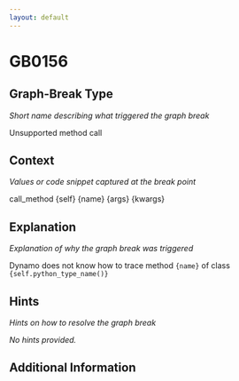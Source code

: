 ```yaml
---
layout: default
---
```

# GB0156

## Graph-Break Type
*Short name describing what triggered the graph break*

Unsupported method call

## Context
*Values or code snippet captured at the break point*

call_method {self} {name} {args} {kwargs}

## Explanation
*Explanation of why the graph break was triggered*

Dynamo does not know how to trace method `{name}` of class `{self.python_type_name()}`

## Hints
*Hints on how to resolve the graph break*

*No hints provided.*


## Additional Information

<!-- ADDITIONAL INFORMATION START - Add custom information below this line -->

<!-- ADDITIONAL INFORMATION END -->

